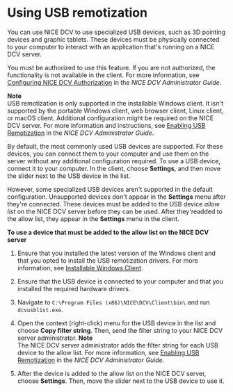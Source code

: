 # Using USB remotization<a name="using-usb"></a>

You can use NICE DCV to use specialized USB devices, such as 3D pointing devices and graphic tablets\. These devices must be physically connected to your computer to interact with an application that's running on a NICE DCV server\.

You must be authorized to use this feature\. If you are not authorized, the functionality is not available in the client\. For more information, see [Configuring NICE DCV Authorization](https://docs.aws.amazon.com/dcv/latest/adminguide/security-authorization.html) in the *NICE DCV Administrator Guide*\.

**Note**  
USB remotization is only supported in the installable Windows client\. It isn't supported by the portable Windows client, web browser client, Linux client, or macOS client\. Additional configuration might be required on the NICE DCV server\. For more information and instructions, see [Enabling USB Remotization](https://docs.aws.amazon.com/dcv/latest/adminguide/manage-usb-remote.html) in the *NICE DCV Administrator Guide*\.

By default, the most commonly used USB devices are supported\. For these devices, you can connect them to your computer and use them on the server without any additional configuration required\. To use a USB device, connect it to your computer\. In the client, choose **Settings**, and then move the slider next to the USB device in the list\.

However, some specialized USB devices aren't supported in the default configuration\. Unsupported devices don't appear in the **Settings** menu after they're connected\. These devices must be added to the USB device *allow list* on the NICE DCV server before they can be used\. After they'readded to the allow list, they appear in the **Settings** menu in the client\.

**To use a device that must be added to the allow list on the NICE DCV server**

1. Ensure that you installed the latest version of the Windows client and that you opted to install the USB remotization drivers\. For more information, see [Installable Windows Client](client-windows.md#client-windows-install)\.

1. Ensure that the USB device is connected to your computer and that you installed the required hardware drivers\.

1. Navigate to `C:\Program Files (x86)\NICE\DCV\Client\bin\` and run `dcvusblist.exe`\.

1. Open the context \(right\-click\) menu for the USB device in the list and choose **Copy filter string**\. Then, send the filter string to your NICE DCV server administrator\.
**Note**  
The NICE DCV server administrator adds the filter string for each USB device to the allow list\. For more information, see [Enabling USB Remotization](https://docs.aws.amazon.com/dcv/latest/adminguide/manage-usb-remote.html) in the *NICE DCV Administrator Guide*\.

1. After the device is added to the allow list on the NICE DCV server, choose **Settings**\. Then, move the slider next to the USB device to use it\.